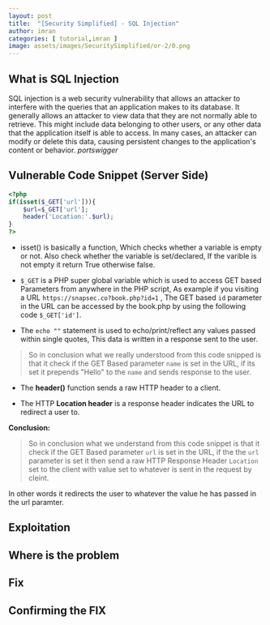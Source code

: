 ```yaml
---
layout: post
title:  "[Security Simplified] - SQL Injection"
author: imran
categories: [ tutorial,imran ]
image: assets/images/SecuritySimplified/or-2/0.png
---
```



## What is SQL Injection
SQL injection is a web security vulnerability that allows an attacker to interfere with the queries that an application makes to its database. It generally allows an attacker to view data that they are not normally able to retrieve. This might include data belonging to other users, or any other data that the application itself is able to access. In many cases, an attacker can modify or delete this data, causing persistent changes to the application's content or behavior. _portswigger_

## Vulnerable Code Snippet (Server Side)


```php
<?php
if(isset($_GET['url'])){
	$url=$_GET['url'];
	header('Location:'.$url);
}
?>
```

	
- isset() is basically a function, Which checks whether a variable is empty or not. Also check whether the variable is set/declared, If the varible is not empty it return True otherwise false.

- `$_GET` is a PHP super global variable which is used to access GET based Parameters from anywhere in the PHP script, As example if you visiting a URL `https://snapsec.co?book.php?id=1` , The GET based `id` parameter in the URL can be accessed by the book.php by using the following code `$_GET['id']`.

- The `echo ""` statement is used to echo/print/reflect any values passed within single quotes, This data is written in a response sent to the user.
> So in conclusion what we really understood from this code snipped is that it check if the GET Based parameter `name` is set in the URL, if its set it prepends "Hello" to the `name` and sends response to the user.


- The __header()__ function sends a raw HTTP header to a client. 

- The HTTP __Location header__ is a response header indicates the URL to redirect a user to.


__Conclusion:__

> So in conclusion what we understand from this code snippet is that it check if the GET Based parameter `url` is set in the URL, if the the `url` parameter is set it then send a raw HTTP Response Header `Location` set to the client with value set to whatever is sent in the request by cleint.

In other words it redirects the user to whatever the value he has passed in the url paramter.


## Exploitation


	
## Where is the problem




## Fix




## Confirming the FIX



